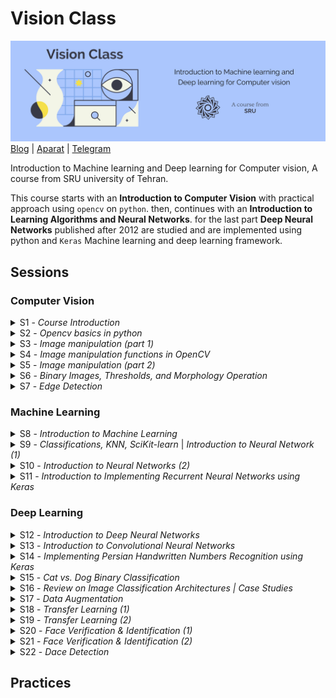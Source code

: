 # Vision Class

![Vision Class | SRU university](Assets/Header.jpg)
[Blog](http://blog.class.vision/) | [Aparat](https://www.aparat.com/cvision) | [Telegram](https://t.me/class_vision)

Introduction to Machine learning and Deep learning for Computer vision, A course from SRU university of Tehran.

This course starts with an **Introduction to Computer Vision** with practical approach using `opencv` on `python`. then, continues with an **Introduction to Learning Algorithms and Neural Networks**. for the last part **Deep Neural Networks** published after 2012 are studied and are implemented using python and `Keras` Machine learning and deep learning framework. 

## Sessions

### Computer Vision

<details>
<summary>S1 - <i>Course Introduction</i></summary>

#### 🎯 Topics
`Computer vision overview`
`Course logistics`

#### 💡 Slides
Introduction [PDF](http://class.vision/96-97/01_intro.pdf)

#### 📒 NoteBooks
0. [Beginning](0-Beginning.ipynb)
</details>

<details>
<summary>S2 -  <i>Opencv basics in python</i></summary>

#### 🎯 Topics
`Reading Images`
`Color Spaces`
`Displaying Images`
`Saving Images`

#### 📒 NoteBooks
1. [Reading, writing and displaying images](01-Reading,&#32;writing&#32;and&#32;displaying&#32;images.ipynb)
2. [Grayscaling](02-Grayscaling.ipynb)
3. [Color Spaces](03-Color&#32;Spaces.ipynb)

#### 📝 Student notes
- [Opencv Installation and startup](http://blog.class.vision/1396/11/installation/)
- [Introduction to Opencv](http://blog.class.vision/1396/12/intro-to-opencv/)
- [Introduction to Anaconda](http://blog.class.vision/1396/11/intro-anaconda/)
- [Git and getting last updates](http://blog.class.vision/1396/11/git-clone-pull/)

</details>

<details>
<summary>S3 - <i>Image manipulation (part 1)</i></summary>

#### 🎯 Topics
`Linear algebra`
`Transform matrices`
`Interpolation Methods`

#### 💡 Slides
Image manipulations (1) [PDF](http://class.vision/96-97/02_Image%20manipulations(1).pdf) • [PPT](http://class.vision/96-97/02_Image%20manipulations(1).pptx)

</details>

<details>
<summary>S4 - <i>Image manipulation functions in OpenCV</i></summary>

#### 🎯 Topics
`Draw geometric shapes`
`Transform matrices`
`Translations`
`Rotation`
`Resizing`
`Image pyramids`
`Cropping`

#### 💡 Slides

#### 📒 NoteBooks
4. Drawing Images
5. Translations
6. Rotations
7. Scaling, resizing and interpolations
8. Image Pyramids
9. Cropping

#### 📝 Student notes

#### 🎞 Videos
[aparat](https://www.aparat.com/v/vaYxt)

</details>

<details>
<summary>S5 - <i>Image manipulation (part 2)</i></summary>

#### 🎯 Topics
`Logical and Mathematical Operations in OpenCV`
`Image masking in OpenCV`
`Convolution and Correlation filters`
`Moving Average`
`Sharpening Filters in OpenCV`

#### 💡 Slides
Image manipulations(2) [PDF](http://class.vision/96-97/03_Image%20manipulations(2).pdf) | 
[PPT](http://class.vision/96-97/03_Image%20manipulations(2).pptx)

#### 📒 NoteBooks
10. Arithmetic Operations
11. Bitwise Operations and Masking
12. Convolutions and Blurring
13. Sharpening

#### 📝 Student notes

#### 🎞 Videos
[aparat](https://www.aparat.com/v/W8deM)

</details>

<details>
<summary>S6 - <i>Binary Images, Thresholds, and Morphology Operation</i></summary>

#### 🎯 Topics
`Images Types`
`Binary images, and Thresholds`
`Thresholds in OpenCV`
`Morphology (Dilation, Erosion, Opening, and Closing)`
`Morphology in OpenCV`

#### 💡 Slides
Binary Images and Morphology [PDF](http://class.vision/96-97/04_Morphology.pdf) | [PPT](http://class.vision/96-97/04_Morphology.pptx)

#### 📒 NoteBooks
14. Thresholding, Binarization & Adaptive Thresholding
15. Dilation, Erosion, Opening and Closing

#### 📝 Student notes

#### 🎞 Videos
[aparat](https://www.aparat.com/v/tMB7C)

</details>

<details>
<summary>S7 - <i>Edge Detection</i></summary>

#### 🎯 Topics
`Images Derivative, and Gradient`
`Canny, and Sobel Edge Detections`
`Edge Detection in OpenCv`
`Perspective Transformation in OpenCv`
`Affine Transforms`
`Using Webcam in OpenCv`

#### 💡 Slides
Edge Detection [PDF](http://class.vision/96-97/05_Edges.pdf) | [PPT](http://class.vision/96-97/05_Edges.pptx)

#### 📒 NoteBooks
16. Edge Detection & Image Gradients
17. Perspective & Affine Transforms
18. Using Webcam

#### 📝 Student notes

#### 🎞 Videos
[aparat](https://www.aparat.com/v/UyuVf)

</details>

### Machine Learning

<details>
<summary>S8 - <i>Introduction to Machine Learning</i></summary>

#### 🎯 Topics
`What is ML`
`Supervised Learning`
`Unsupervised Learning`
`Reinforcement Learning`
`ML projects Steps`
`Train-Test Split`
`Model evaluation`

#### 💡 Slides
Introduction to Machine Learning [PDF](http://class.vision/96-97/06_Intro%20to%20ML%20&%20Overview.pdf) | [PPT](http://class.vision/96-97/06_Intro%20to%20ML%20&%20Overview.pptx)

#### 📝 Student notes

</details>

<details>
<summary>S9 - <i>Classifications, KNN, SciKit-learn </i>|<i> Introduction to Neural Network (1)</i></summary>

#### 🎯 Topics
`Perceptron`
`Weights and Biases in Perceptron`
`Activation Function`
`Input Feature Array`
`Multilayer Perceptron (MLP)`
`Layers in MLP (input, hidden, and output)`

#### 💡 Slides
Simple Classifier (KNN) [PDF](http://class.vision/96-97/07_simple%20classifier.pdf) | [PPT](http://class.vision/96-97/07_simple%20classifier.pptx)

Introduction to Neural Networks [PDF](http://class.vision/96-97/08_Introduction%20to%20Neural%20Networks.pdf) | [PPT](http://class.vision/96-97/08_Introduction%20to%20Neural%20Networks.pptx)

#### 📝 Student notes

#### 🎞 Videos
[aparat](https://www.aparat.com/v/THo7D)

</details>

<details>
<summary>S10 - <i>Introduction to Neural Networks (2)</i></summary>

#### 🎯 Topics
`Loss Function (Coss Function)`
`Gradient Descent, and Back Propagation`
`Model Visualization`

#### 🎞 Videos
[aparat](https://www.aparat.com/v/T4OqM)

#### links
Model Visualization and observing changes of number of each layer using [Tensorflow Playground](http://playground.tensorflow.org/)

</details>

<details>
<summary>S11 - <i>Introduction to Implementing Recurrent Neural Networks using Keras</i></summary>

#### 🎯 Topics
`Recurrent, fully connected Networks in Keras`
`Declaring Model Architecture`
`Choosing Loss function, and Optimizer`
`Model Evaluation on Test Set`
`Predicting using Model`

#### 📒 NoteBooks
21. A Gentle Introduction to Keras – Simple neural network(MLP)

#### 📝 Student notes

#### 🎞 Videos
[aparat](https://www.aparat.com/v/E3cK6)

</details>

### Deep Learning

<details>
<summary>S12 - <i>Introduction to Deep Neural Networks</i></summary>

#### 🎯 Topics
`Classification Tasks in Real-Life`
`Invariant Object Recognition`
`KNN, pros and cons`
`Over-fitting`
`Dropout`
`Convolutional Neural Networks (CNN)`
`CNNs vs. Classic methods`
`ImageNet`

#### 💡 Slides
Introduction to Deep Learning & Convolutional Neural Networks [PDF](http://class.vision/96-97/09_Introduction%20to%20DeepNN_and_ConvNet.pdf) | [PPT](http://class.vision/96-97/09_Introduction%20to%20DeepNN_and_ConvNet.pptx)

#### 📒 NoteBooks
22.  Dropout

#### 📝 Student notes

#### 🎞 Videos
[aparat](https://www.aparat.com/v/JMAlZ)

</details>

<details>
<summary>S13 - <i>Introduction to Convolutional Neural Networks</i></summary>

#### 🎯 Topics
`Kernels: Convolutional Filters`
`Learning kernels vs. Designing Fitlers`
`Same and Valid Convolutions`
`Paddings and strides`
`Image Size before and after conv.`
`3D convolutions`
`Multi-filter convolutions`
`Convolutional Layers Parameters`
`Pooling Layers`
`LeNet`

#### 💡 Slides
Convolutional Neural Networks [PDF](http://class.vision/96-97/10_Convolutional%20Neural%20Networks.pdf) | [PPT](http://class.vision/96-97/10_Convolutional%20Neural%20Networks.pptx)

#### 🎞 Videos
[aparat](https://www.aparat.com/v/6wZSr)

</details>

<details>
<summary>S14 - <i>Implementing Persian Handwritten Numbers Recognition using Keras</i></summary>

#### 🎯 Topics
`CNN Layers`
`CNN pros and cons`
`CNNs in Keras`
`Conv2D and MaxPooling2D functions`
`Flatten Method`
`Models Summery`

#### 📒 NoteBooks
23.  Convolutional Neural Network - Hoda+Keras

#### 🎞 Videos
[aparat](https://www.aparat.com/v/54W6Y)

</details>

<details>
<summary>S15 - <i>Cat vs. Dog Binary Classification</i></summary>

#### 🎯 Topics
`Train-Test-Validation Split`
`Data Generators in Keras`
`Sigmoid and Softmax`
`Step per Epoch`
`Over-fitting`

#### 📒 NoteBooks
24. CNN cat vs. dog

#### 📝 Student notes

#### 🎞 Videos
[aparat](https://www.aparat.com/v/2R0a7)

</details>

<details>
<summary>S16 - <i>Review on Image Classification Architectures | Case Studies</i></summary>

#### 🎯 Topics
`Brain Architecture`
`AlexNet`
`VGGNet`
`GoogLeNet`
`ResNet`

#### 💡 Slides
Case Studies [PDF](http://class.vision/96-97/11_CNN-caseStudy.pdf) | [PPT](http://class.vision/96-97/11_CNN-caseStudy.pptx)

#### 📝 Student notes

#### 🎞 Videos
[aparat](https://www.aparat.com/v/qUXnJ)

#### 📖 Reading Materials
[AlexNet](https://papers.nips.cc/paper/4824-imagenet-classification-with-deep-convolutional-neural-networks.pdf)

[VGGNet](https://arxiv.org/abs/1409.1556)

[GoogLeNet](https://arxiv.org/abs/1409.4842)

[ResNet](https://arxiv.org/abs/1512.03385)

</details>

<details>
<summary>S17 - <i>Data Augmentation</i></summary>

#### 🎯 Topics
`Preventing Over-fitting`
`Data Augmentation in Keras`

#### 💡 Slides
Augmentation & Transfer Learning [PDF](http://class.vision/96-97/12_Data%20Augmentation&TransferLearning.pdf) | [PPT](http://class.vision/96-97/12_Data%20Augmentation&TransferLearning.pptx)

#### 📒 NoteBooks
25. Data Augmentation

</details>

<details>
<summary>S18 - <i>Transfer Learning (1)</i></summary>

#### 🎯 Topics
`Loading Pre-trained Models`
`Transfer Learning in Keras`

#### 💡 Slides
Data Augmentation & Transfer Learning [PDF](http://class.vision/96-97/12_Data%20Augmentation&TransferLearning.pdf) | [PPT](http://class.vision/96-97/12_Data%20Augmentation&TransferLearning.pptx)

#### 📒 NoteBooks
26. Loading Trained Model in Keras
28. Transfer LEarning - Feature Extraction

#### 📝 Student notes

</details>

<details>
<summary>S19 - <i>Transfer Learning (2)</i></summary>

#### 🎯 Topics
`Implementing classification in keras`
`conv. layers as Feature extraction`
`Fine-tuning`

#### 📒 NoteBooks
27. Using a pretrained convnet
28. Transfer learning feature extraction
29. Transfer learning Fine tuning

</details>

<details>
<summary>S20 - <i>Face Verification & Identification (1)</i></summary>

#### 🎯 Topics
`One-shot Learning`
`Siamese Networks`
`Triplet Loss`

#### 💡 Slides
Face [PDF](http://class.vision/96-97/13-face.pdf) | [PPT](http://class.vision/96-97/13-face.pptx)

</details>

<details>
<summary>S21 - <i>Face Verification & Identification (2)</i></summary>

#### 🎯 Topics
`Center Loss`
`A-softmax Loss`

#### 📒 NoteBooks
30.  Face Recognition

#### 📖 Reading Materials
A Discriminative Feature Learning Approach
for Deep Face Recognition [PDF](http://class.vision/96-97/paper/WenECCV16.pdf)

SphereFace: Deep Hypersphere Embedding for Face Recognition [PDF](https://arxiv.org/pdf/1704.08063)

</details>

<details>
<summary>S22 - <i>Dace Detection</i></summary>

#### 🎯 Topics
`Face Detection`
`HAAR Cascade`
`Wider Challenge`
`MTCNN`
`Face Detection Project Instructions`

#### 📒 NoteBooks
31. Face & Eye Detection
32. MTCNN Detection Sample Code

#### 📖 Reading Materials
Joint Face Detection and Alignment using Multi-task Cascaded Convolutional Networks (MTCNN) [PDF](https://arxiv.org/pdf/1604.02878)

#### links
[Wider Face Challenge](http://mmlab.ie.cuhk.edu.hk/projects/WIDERFace/)

</details>

## Practices